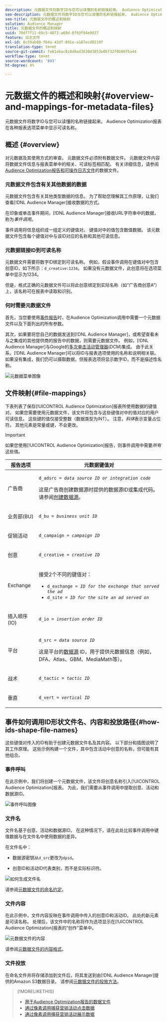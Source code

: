 ```yaml
---
description: 元数据文件将数字ID与您可以读懂的名称链接起来。 Audience Optimization报表在各种报表选项菜单中显示可读名称。
seo-description: 元数据文件将数字ID与您可以读懂的名称链接起来。 Audience Optimization报表在各种报表选项菜单中显示可读名称。
seo-title: 元数据文件的概述和映射
solution: Audience Manager
title: 元数据文件的概述和映射
uuid: 70df7f11-69c5-4873-a69d-8f93f94e9837
feature: 日志文件
exl-id: 8c59ab80-f04a-42df-891e-a187ecd0219f
translation-type: tm+mt
source-git-commit: fe01ebac8c0d0ad3630d3853e0bf32f0b00f6a44
workflow-type: tm+mt
source-wordcount: '843'
ht-degree: 4%

---
```


# 元数据文件的概述和映射{#overview-and-mappings-for-metadata-files}

元数据文件将数字ID与您可以读懂的名称链接起来。 Audience Optimization报表在各种报表选项菜单中显示可读名称。

## 概述 {#overview}

对元数据及其使用方式的审查。 元数据文件必须附有数据文件。 元数据文件内容将数据文件信息与报表菜单中的相关、可读标签相匹配。 有关详细信息，请参阅[Audience Optimization报告和可操作日志文件](../../../reporting/audience-optimization-reports/metadata-files-intro/datafiles-intro.md)的数据文件。

### 元数据文件包含有关其他数据的数据

元数据文件包含有关其他类型数据的信息。 为了帮助您理解其工作原理，让我们查看[!DNL Audience Manager]接收数据的方式。

在印象或单击事件期间，[!DNL Audience Manager]接收URL字符串中的数据，称为&#x200B;*事件调用*。

事件调用将信息组织成一组定义的键值对。 键值对中的值包含数值数据。 该元数据文件包含每个键值对中与该ID对应的名称和其他可读信息。

### 元数据链接ID到可读名称

元数据文件需要将数字ID绑定到可读名称。 例如，假设事件调用在键值对中包含创意ID，如下所示：`d_creative:1234`。 如果没有元数据文件，此创意将在选项菜单中显示为1234。

但是，格式正确的元数据文件可以将此创意绑定到实际名称（如“广告商创意A”）上，该名称可在报表中读取和识别。

### 何时需要元数据文件

首先，当您要使用[事件报告](../../../reporting/audience-optimization-reports/audience-optimization-reports.md)时，在Audience Optimization调用中需要一个元数据文件以及下面列出的所有参数。

其次，如果要将您自己的数据发送到[!DNL Audience Manager]，或希望查看未与之集成的其他提供商的报告中的数据，则需要元数据文件。 例如，[!DNL Audience Manager]与Google的[多次单击活动管理器](../../../reporting/audience-optimization-reports/aor-advertisers/import-dcm.md)(DCM)集成。 由于此关系，[!DNL Audience Manager]可以将ID与报表选项使用的名称和说明相关联。 如果没有集成，我们仍可以摄取数据，但报表选项将显示数字ID，而不是描述性名称。

![元数据菜单图像](/help/using/reporting/audience-optimization-reports/metadata-files-intro/assets/metadata_menu.png)

## 文件映射{#file-mappings}

下表列表了保存[!UICONTROL Audience Optimization]报表所使用数据的键值对。 如果您需要使用元数据文件，该文件将包含与这些键值对中的值对应的用户可读信息。 这些键的值仅接受整数（数据类型为INT）。 注意，*斜体*&#x200B;表示变量占位符。 其他元素是常量或键，不会更改。

>[!IMPORTANT]
>
>如果您使用[!UICONTROL Audience Optimization]报告，则事件调用中需要&#x200B;*所有*&#x200B;这些值。

<table id="table_B2C8C493080E449CA71C4EF07D9476BD"> 
 <thead> 
  <tr> 
   <th colname="col1" class="entry"> 报告选项 </th> 
   <th colname="col2" class="entry"> 元数据键值对 </th> 
  </tr> 
 </thead>
 <tbody> 
  <tr> 
   <td colname="col1"> <p>广告商 </p> </td> 
   <td colname="col2"> <p> <code>d_adsrc = <i>data source ID or integration code</i></code> </p> <p>这是广告商创建数据源时提供的数据源ID或集成代码。 请参阅<a href="../../../features/manage-datasources.md#create-data-source">创建数据源</a>。 </p> </td> 
  </tr> 
  <tr> 
   <td colname="col1"> <p>业务部(BU) </p> </td> 
   <td colname="col2"> <p> <code>d_bu = <i>business unit ID</i></code> </p> </td> 
  </tr> 
  <tr> 
   <td colname="col1"> <p>促销活动 </p> </td> 
   <td colname="col2"> <p> <code>d_campaign = <i>campaign ID</i></code> </p> </td> 
  </tr> 
  <tr> 
   <td colname="col1"> <p>创意 </p> </td> 
   <td colname="col2"> <p> <code>d_creative = <i>creative ID</i></code> </p> </td> 
  </tr> 
  <tr> 
   <td colname="col1"> <p>Exchange </p> </td> 
   <td colname="col2"> <p>接受2个不同的键值对： </p> 
    <ul id="ul_3B3B751A8A134096B0912E81A0983B9D"> 
     <li id="li_57BAC45A7B274AB695945E174A4D8A35"> <code>d_exchange = <i>ID for the exchange that served the ad</i></code> </li> 
     <li id="li_CCDF00DE59D3451C8EF590DD3E1A806D"> <code>d_site = <i>ID for the site an ad served on</i></code> </li> 
    </ul> </td> 
  </tr> 
  <tr> 
   <td colname="col1"> <p>插入顺序(IO) </p> </td> 
   <td colname="col2"> <p> <code>d_io = <i>insertion order ID</i></code> </p> </td> 
  </tr> 
  <tr> 
   <td colname="col1"> <p>平台 </p> </td> 
   <td colname="col2"> <p> <code>d_src = <i>data source ID</i></code> </p> <p>这是平台的<a href="../../../features/datasources-list-and-settings.md#data-sources-list-and-settings">数据源</a> ID，用于提供元数据信息（例如，DFA、Atlas、GBM、MediaMath等）。 </p> </td> 
  </tr> 
  <tr> 
   <td colname="col1"> <p>战术 </p> </td> 
   <td colname="col2"> <p> <code>d_tactic = <i>tactic ID</i></code> </p> </td> 
  </tr> 
  <tr> 
   <td colname="col1"> <p>垂直 </p> </td> 
   <td colname="col2"> <p> <code>d_vert = <i>vertical ID</i></code> </p> </td> 
  </tr> 
 </tbody> 
</table>

## 事件如何调用ID形状文件名、内容和投放路径{#how-ids-shape-file-names}

这些键值对传入的ID有助于创建元数据文件名及其内容。 以下部分和插图说明了其工作原理。 这些示例构建一个文件，其中包含活动中创意的名称，但可能有其他组合。

### 事件呼叫

在此示例中，我们将创建一个元数据文件，该文件将创意名称引入[!UICONTROL Audience Optimization]报表。 为此，我们需要从事件调用中提取创意、活动和数据源ID。

![事件呼叫图像](/help/using/reporting/audience-optimization-reports/metadata-files-intro/assets/metadata_file_event.png)

### 文件名

文件名基于创意、活动和数据源ID。 在这种情况下，请在此处比较事件调用中键值数据与在文件名中使用数据的差异。

在文件名中：

* 数据源密钥从`d_src`更改为`dpid`。

* 创意ID和活动ID代表类别，而不是实际标识符。

![如何生成文件名](/help/using/reporting/audience-optimization-reports/metadata-files-intro/assets/metadata_file_name.png)

请参阅[元数据文件的命名约定](../../../reporting/audience-optimization-reports/metadata-files-intro/metadata-file-names.md)。

### 文件内容

在此示例中，文件内容反映在事件调用中传入的创意ID和活动ID。 此处的新元素是可读名称。 处理后，该文件中的名称将作为选项显示在[!UICONTROL Audience Optimization]报表的“创作”菜单中。

![元数据文件的内容](/help/using/reporting/audience-optimization-reports/metadata-files-intro/assets/metadata_file_contents.png)

请参阅[元数据文件的内容格式](../../../reporting/audience-optimization-reports/metadata-files-intro/metadata-file-contents.md)。

### 文件投放

在命名文件并将存储添加到文件后，将其发送到由[!DNL Audience Manager]提供的Amazon S3数据目录。 请参阅[元数据文件的投放方法](../../../reporting/audience-optimization-reports/metadata-files-intro/metadata-delivery-methods.md)。

>[!MORELIKETHIS]
>
>* [用于Audience Optimization报告的数据文件](../../../reporting/audience-optimization-reports/metadata-files-intro/datafiles-intro.md)
>* [通过像素调用捕获营销活动点击数据](../../../integration/media-data-integration/click-data-pixels.md)
>* [通过像素调用捕获营销活动展示数据](../../../integration/media-data-integration/impression-data-pixels.md)

